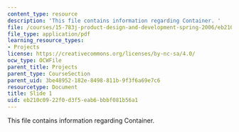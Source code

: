 ```yaml
---
content_type: resource
description: 'This file contains information regarding Container. '
file: /courses/15-783j-product-design-and-development-spring-2006/eb210c0922f0d3f5eab6bbbf081b56a1_containner.pdf
file_type: application/pdf
learning_resource_types:
- Projects
license: https://creativecommons.org/licenses/by-nc-sa/4.0/
ocw_type: OCWFile
parent_title: Projects
parent_type: CourseSection
parent_uid: 3be48952-182e-8498-811b-9f3f6a69e7c6
resourcetype: Document
title: Slide 1
uid: eb210c09-22f0-d3f5-eab6-bbbf081b56a1
---
```

This file contains information regarding Container. 